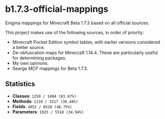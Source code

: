 # b1.7.3-official-mappings
Enigma mappings for Minecraft Beta 1.7.3 based on all official sources.

This project makes use of the following sources, in order of priority:
 - Minecraft Pocket Edition symbol tables, with earlier versions considered a better source.
 - De-obfuscation maps for Minecraft 1.14.4. These are particularly useful for determining packages.
 - My own opinions.
 - Searge MCP mappings for Beta 1.7.3.

## Statistics
 - **Classes**: `1250 / 1494 (83.67%)`
 - **Methods**: `1210 / 3317 (36.48%)`
 - **Fields**: `3052 / 6528 (46.75%)`
 - **Parameters**: `1925 / 5510 (34.94%)`
